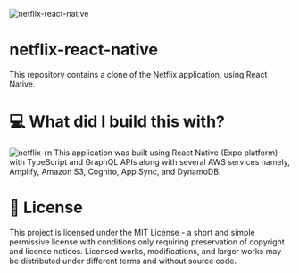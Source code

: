 ![netflix-react-native](https://socialify.git.ci/Imperial-lord/netflix-react-native/image?description=1&font=Inter&forks=1&issues=1&language=1&logo=https%3A%2F%2Fcdn.vox-cdn.com%2Fthumbor%2FQuS2QKQys3HhosKiV-2IuKhphbo%3D%2F39x0%3A3111x2048%2F1400x1050%2Ffilters%3Afocal(39x0%3A3111x2048)%3Aformat(png)%2Fcdn.vox-cdn.com%2Fuploads%2Fchorus_image%2Fimage%2F49901753%2Fnetflixlogo.0.0.png&owner=1&pattern=Circuit%20Board&pulls=1&stargazers=1&theme=Light)
# netflix-react-native
This repository contains a clone of the Netflix application, using React Native.

# 💻 What did I build this with?
![netflix-rn](https://user-images.githubusercontent.com/45942031/131571928-66ec7802-4622-4248-850f-c2eb2f4948cf.png)
This application was built using React Native (Expo platform) with TypeScript and GraphQL APIs along with several AWS services namely, Amplify, Amazon S3, Cognito, App Sync, and DynamoDB.

# 📜 License
This project is licensed under the MIT License - a short and simple permissive license with conditions only requiring preservation of copyright and license notices. Licensed works, modifications, and larger works may be distributed under different terms and without source code.
